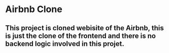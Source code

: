# Airbnb Clone

## This project is cloned webisite of the Airbnb, this is just the clone of the frontend and there is no backend logic involved in this projet.